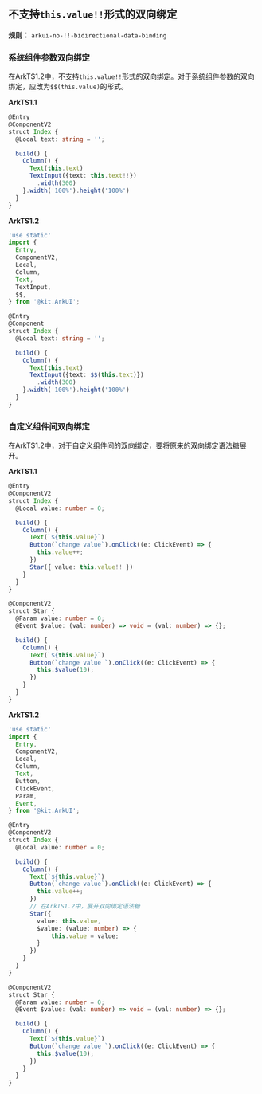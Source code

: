 ## 不支持`this.value!!`形式的双向绑定

**规则：** `arkui-no-!!-bidirectional-data-binding`

### 系统组件参数双向绑定

在ArkTS1.2中，不支持`this.value!!`形式的双向绑定。对于系统组件参数的双向绑定，应改为`$$(this.value)`的形式。

**ArkTS1.1**

```typescript
@Entry
@ComponentV2
struct Index {
  @Local text: string = '';

  build() {
    Column() {
      Text(this.text)
      TextInput({text: this.text!!})
        .width(300)
    }.width('100%').height('100%')
  }
}
```

**ArkTS1.2**

```typescript
'use static'
import {
  Entry,
  ComponentV2,
  Local,
  Column,
  Text,
  TextInput,
  $$,
} from '@kit.ArkUI';

@Entry
@Component
struct Index {
  @Local text: string = '';

  build() {
    Column() {
      Text(this.text)
      TextInput({text: $$(this.text)})
        .width(300)
    }.width('100%').height('100%')
  }
}
```

### 自定义组件间双向绑定

在ArkTS1.2中，对于自定义组件间的双向绑定，要将原来的双向绑定语法糖展开。

**ArkTS1.1**

```typescript
@Entry
@ComponentV2
struct Index {
  @Local value: number = 0;

  build() {
    Column() {
      Text(`${this.value}`)
      Button(`change value`).onClick((e: ClickEvent) => {
        this.value++;
      })
      Star({ value: this.value!! })
    }
  }
}

@ComponentV2
struct Star {
  @Param value: number = 0;
  @Event $value: (val: number) => void = (val: number) => {};

  build() {
    Column() {
      Text(`${this.value}`)
      Button(`change value `).onClick((e: ClickEvent) => {
        this.$value(10);
      })
    }
  }
}
```

**ArkTS1.2**

```typescript
'use static'
import {
  Entry,
  ComponentV2,
  Local,
  Column,
  Text,
  Button,
  ClickEvent,
  Param,
  Event,
} from '@kit.ArkUI';

@Entry
@ComponentV2
struct Index {
  @Local value: number = 0;

  build() {
    Column() {
      Text(`${this.value}`)
      Button(`change value`).onClick((e: ClickEvent) => {
        this.value++;
      })
      // 在ArkTS1.2中，展开双向绑定语法糖
      Star({
        value: this.value,
        $value: (value: number) => {
            this.value = value;
        }
      })
    }
  }
}

@ComponentV2
struct Star {
  @Param value: number = 0;
  @Event $value: (val: number) => void = (val: number) => {};

  build() {
    Column() {
      Text(`${this.value}`)
      Button(`change value `).onClick((e: ClickEvent) => {
        this.$value(10);
      })
    }
  }
}
```